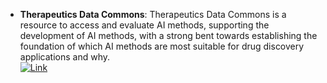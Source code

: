 - **Therapeutics Data Commons**: Therapeutics Data Commons is a resource to access and evaluate AI methods, supporting the development of AI methods, with a strong bent towards establishing the foundation of which AI methods are most suitable for drug discovery applications and why.  
	[![Link](https://img.shields.io/badge/Link-online-brightgreen?style=for-the-badge&logo=cachet&logoColor=65FF8F)](https://tdcommons.ai/)  
